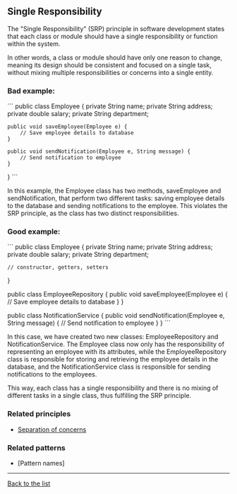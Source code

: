 ## Single Responsibility

The "Single Responsibility" (SRP) principle in software development states that each class or module should have a single responsibility or function within the system.

In other words, a class or module should have only one reason to change, meaning its design should be consistent and focused on a single task, without mixing multiple responsibilities or concerns into a single entity.

### Bad example:

´´´
public class Employee {
    private String name;
    private String address;
    private double salary;
    private String department;

    public void saveEmployee(Employee e) {
        // Save employee details to database
    }

    public void sendNotification(Employee e, String message) {
        // Send notification to employee
    }
}
´´´

In this example, the Employee class has two methods, saveEmployee and sendNotification, that perform two different tasks: saving employee details to the database and sending notifications to the employee. This violates the SRP principle, as the class has two distinct responsibilities.


### Good example:

´´´
public class Employee {
    private String name;
    private String address;
    private double salary;
    private String department;

    // constructor, getters, setters

}

public class EmployeeRepository {
    public void saveEmployee(Employee e) {
        // Save employee details to database
    }
}

public class NotificationService {
    public void sendNotification(Employee e, String message) {
        // Send notification to employee
    }
}
´´´

In this case, we have created two new classes: EmployeeRepository and NotificationService. The Employee class now only has the responsibility of representing an employee with its attributes, while the EmployeeRepository class is responsible for storing and retrieving the employee details in the database, and the NotificationService class is responsible for sending notifications to the employees.

This way, each class has a single responsibility and there is no mixing of different tasks in a single class, thus fulfilling the SRP principle.

### Related principles

- [Separation of concerns](../general/separationofconcerns.md) 

### Related patterns

- [Pattern names]

---
[Back to the list](./README.md)